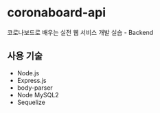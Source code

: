 # coronaboard-api

코로나보드로 배우는 실전 웹 서비스 개발 실습 - Backend

## 사용 기술

- Node.js
- Express.js
- body-parser
- Node MySQL2
- Sequelize
